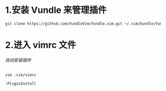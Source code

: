 # 1.安装 Vundle 来管理插件

```bash
git clone https://github.com/VundleVim/Vundle.vim.git ~/.vim/bundle/Vundle.vim
```

# 2.进入 vimrc 文件

###### 自动安装插件

```
vim .vim/vimrc

:PluginInstall
```

